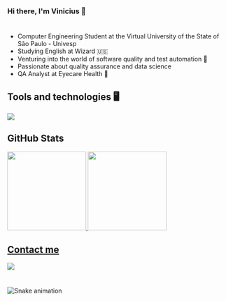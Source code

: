 ### Hi there, I'm Vinicius 👋
#

- Computer Engineering Student at the Virtual University of the State of São Paulo - Univesp
- Studying English at Wizard 🇺🇸
- Venturing into the world of software quality and test automation 🖤
- Passionate about quality assurance and data science
- QA Analyst at Eyecare Health 💙

## Tools and technologies 🖥️

<p align="left">
  <a href="https://skillicons.dev">
    <img src="https://skillicons.dev/icons?i=git,github,linux,js," />
  </a>
</p>

## GitHub Stats
<div>
<a href="https://github.com/seu-usuário-aqui">
<img loading="lazy" height="180em" src="https://github-readme-stats.vercel.app/api/top-langs/?username=viniciustls&layout=compact&langs_count=7&theme=dracula"/>
  
<img loading="lazy" height="180em" src="https://github-readme-stats.vercel.app/api?username=viniciustls&show_icons=true&theme=dracula&include_all_commits=true&count_private=true"/>
</div>

## Contact me 
<div>
<a href="https://www.linkedin.com/in/vinicius-trindade-bab040170" target="_blank"><img loading="lazy" src="https://img.shields.io/badge/-LinkedIn-%230077B5?style=for-the-badge&logo=linkedin&logoColor=white" target="_blank"></a>   
</div>

#

![Snake animation](https://github.com/seu-usuário-aqui/seu-usuário-aqui/blob/output/github-contribution-grid-snake.svg)
